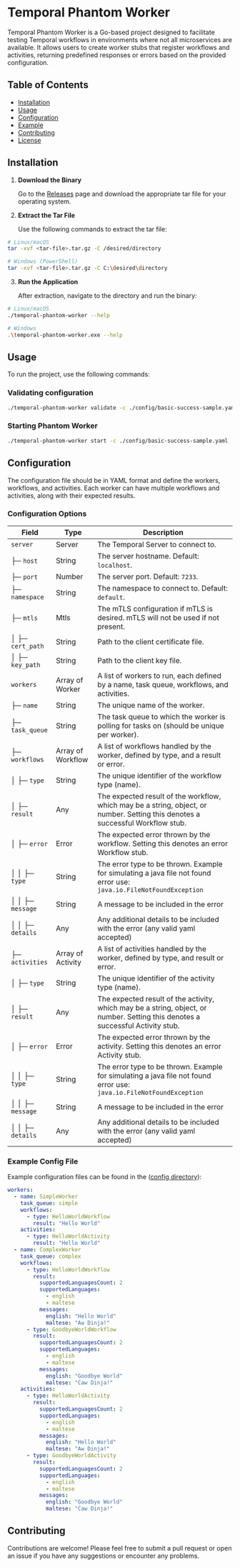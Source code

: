 # Temporal Phantom Worker

Temporal Phantom Worker is a Go-based project designed to facilitate testing Temporal workflows in environments where
not all microservices are available. It allows users to create worker stubs that register workflows and activities,
returning predefined responses or errors based on the provided configuration.

## Table of Contents

- [Installation](#installation)
- [Usage](#usage)
- [Configuration](#configuration)
- [Example](#example)
- [Contributing](#contributing)
- [License](#license)

## Installation

1. **Download the Binary**

   Go to the [Releases](https://github.com/brianzammit/temporal-phantom-worker/releases/latest) page and download the
   appropriate tar file for your operating system.


2. **Extract the Tar File**

   Use the following commands to extract the tar file:

```bash
# Linux/macOS
tar -xvf <tar-file>.tar.gz -C /desired/directory

# Windows (PowerShell)
tar -xvf <tar-file>.tar.gz -C C:\desired\directory

```

3. **Run the Application**

   After extraction, navigate to the directory and run the binary:

```bash
# Linux/macOS
./temporal-phantom-worker --help

# Windows
.\temporal-phantom-worker.exe --help
```

## Usage

To run the project, use the following commands:

### Validating configuration

```bash
./temporal-phantom-worker validate -c ./config/basic-success-sample.yaml
```

### Starting Phantom Worker

```bash
./temporal-phantom-worker start -c ./config/basic-success-sample.yaml
```

## Configuration

The configuration file should be in YAML format and define the workers, workflows, and activities. Each worker can have
multiple workflows and activities, along with their expected results.

### Configuration Options

| Field                | Type              | Description                                                                                                                     |
|----------------------|-------------------|---------------------------------------------------------------------------------------------------------------------------------|
| `server`             | Server            | The Temporal Server to connect to.                                                                                              |
| ├─ `host`            | String            | The server hostname. Default: `localhost`.                                                                                      |
| ├─ `port`            | Number            | The server port. Default: `7233`.                                                                                               |
| ├─ `namespace`       | String            | The namespace to connect to. Default: `default`.                                                                                |
| ├─ `mtls`            | Mtls              | The mTLS configuration if mTLS is desired. mTLS will not be used if not present.                                                |
| │   ├─ `cert_path`   | String            | Path to the client certificate file.                                                                                            |
| │   ├─ `key_path`    | String            | Path to the client key file.                                                                                                    |
| `workers`            | Array of Worker   | A list of workers to run, each defined by a name, task queue, workflows, and activities.                                        |
| ├─ `name`            | String            | The unique name of the worker.                                                                                                  |
| ├─ `task_queue`      | String            | The task queue to which the worker is polling for tasks on (should be unique per worker).                                       |
| ├─ `workflows`       | Array of Workflow | A list of workflows handled by the worker, defined by type, and a result or error.                                              |
| │   ├─ `type`        | String            | The unique identifier of the workflow type (name).                                                                              |
| │   ├─ `result`      | Any               | The expected result of the workflow, which may be a string, object, or number. Setting this denotes a successful Workflow stub. |
| │   ├─ `error`       | Error             | The expected error thrown by the workflow. Setting this denotes an error Workflow stub.                                         |
| │   │   ├─ `type`    | String            | The error type to be thrown. Example for simulating a java file not found error use: `java.io.FileNotFoundException`            |
| │   │   ├─ `message` | String            | A message to be included in the error                                                                                           |
| │   │   ├─ `details` | Any               | Any additional details to be included with the error (any valid yaml accepted)                                                  |
| ├─ `activities`      | Array of Activity | A list of activities handled by the worker, defined by type, and result or error.                                               |
| │   ├─ `type`        | String            | The unique identifier of the activity type (name).                                                                              |
| │   ├─ `result`      | Any               | The expected result of the activity, which may be a string, object, or number. Setting this denotes a successful Activity stub. |
| │   ├─ `error`       | Error             | The expected error thrown by the activity. Setting this denotes an error Activity stub.                                         |
| │   │   ├─ `type`    | String            | The error type to be thrown. Example for simulating a java file not found error use: `java.io.FileNotFoundException`            |
| │   │   ├─ `message` | String            | A message to be included in the error                                                                                           |
| │   │   ├─ `details` | Any               | Any additional details to be included with the error (any valid yaml accepted)                                                  |

### Example Config File

Example configuration files can be found in the  ([config directory](config)):

```yaml
workers:
  - name: SimpleWorker
    task_queue: simple
    workflows:
      - type: HelloWorldWorkflow
        result: "Hello World"
    activities:
      - type: HelloWorldActivity
        result: "Hello World"
  - name: ComplexWorker
    task_queue: complex
    workflows:
      - type: HelloWorldWorkflow
        result:
          supportedLanguagesCount: 2
          supportedLanguages:
            - english
            - maltese
          messages:
            english: "Hello World"
            maltese: "Aw Dinja!"
      - type: GoodbyeWorldWorkflow
        result:
          supportedLanguagesCount: 2
          supportedLanguages:
            - english
            - maltese
          messages:
            english: "Goodbye World"
            maltese: "Ċaw Dinja!"
    activities:
      - type: HelloWorldActivity
        result:
          supportedLanguagesCount: 2
          supportedLanguages:
            - english
            - maltese
          messages:
            english: "Hello World"
            maltese: "Aw Dinja!"
      - type: GoodbyeWorldActivity
        result:
          supportedLanguagesCount: 2
          supportedLanguages:
            - english
            - maltese
          messages:
            english: "Goodbye World"
            maltese: "Ċaw Dinja!"
```

## Contributing

Contributions are welcome! Please feel free to submit a pull request or open an issue if you have any suggestions or
encounter any problems.

